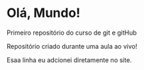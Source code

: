 # Olá, Mundo!
 Primeiro repositório do curso de git e gitHub

Repositório criado durante uma aula ao vivo!

Esaa linha eu adcionei diretamente no site.
